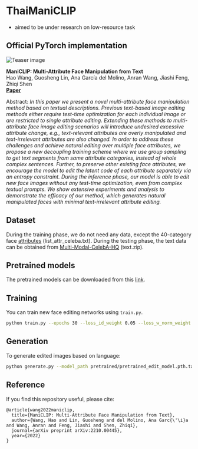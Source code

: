 # ThaiManiCLIP
- aimed to be under research on low-resource task

## Official PyTorch implementation

![Teaser image](teaser.png)

**ManiCLIP: Multi-Attribute Face Manipulation from Text**   
Hao Wang, Guosheng Lin, Ana García del Molino, Anran Wang, Jiashi Feng, Zhiqi Shen   
[**Paper**](https://arxiv.org/abs/2210.00445)

Abstract: *In this paper we present a novel multi-attribute face manipulation method based on textual descriptions. Previous text-based image editing methods either require test-time optimization for each individual image or are restricted to single attribute editing. Extending these methods to multi-attribute face image editing scenarios will introduce undesired excessive attribute change, e.g., text-relevant attributes are overly manipulated and text-irrelevant attributes are also changed. In order to address these challenges and achieve natural editing over multiple face attributes, we propose a new decoupling training scheme where we use group sampling to get text segments from same attribute categories, instead of whole complex sentences. Further, to preserve other existing face attributes, we encourage the model to edit the latent code of each attribute separately via an entropy constraint. During the inference phase, our model is able to edit new face images without any test-time optimization, even from complex textual prompts. We show extensive experiments and analysis to demonstrate the efficacy of our method, which generates natural manipulated faces with minimal text-irrelevant attribute editing.*

## Dataset

During the training phase, we do not need any data, except the 40-category face [attributes](https://mmlab.ie.cuhk.edu.hk/projects/CelebA.html) (list_attr_celeba.txt). During the testing phase, the text data can be obtained from [Multi-Modal-CelebA-HQ](https://github.com/IIGROUP/MM-CelebA-HQ-Dataset) (text.zip).

## Pretrained models

The pretrained models can be downloaded from this [link](https://hkustgz-my.sharepoint.com/:f:/g/personal/haowang_hkust-gz_edu_cn/EjFaiuxDA9ZJk6nBCyLBLroBivUDY4CjI9tM9TNpAzI2PA).

## Training

You can train new face editing networks using `train.py`.

```.bash
python train.py --epochs 30 --loss_id_weight 0.05 --loss_w_norm_weight 0.1 --loss_clip_weight 1.0 --loss_face_norm_weight 0.05 --loss_minmaxentropy_weight 0.2 --loss_face_bg_weight 1 --task_name name --decouple --part_sample_num 3
```

## Generation

To generate edited images based on language:

```.bash
python generate.py --model_path pretrained/pretrained_edit_model.pth.tar --text "this person has grey hair. he has mustache." --gen_num 5
```

## Reference
If you find this repository useful, please cite:
```
@article{wang2022maniclip,
  title={ManiCLIP: Multi-Attribute Face Manipulation from Text},
  author={Wang, Hao and Lin, Guosheng and del Molino, Ana Garc{\'\i}a and Wang, Anran and Feng, Jiashi and Shen, Zhiqi},
  journal={arXiv preprint arXiv:2210.00445},
  year={2022}
}
```
